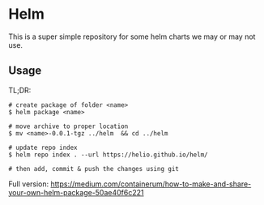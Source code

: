 # Helm

This is a super simple repository for some helm charts we may or may not use. 

## Usage

TL;DR:

```
# create package of folder <name>
$ helm package <name>

# move archive to proper location
$ mv <name>-0.0.1-tgz ../helm  && cd ../helm

# update repo index
$ helm repo index . --url https://helio.github.io/helm/

# then add, commit & push the changes using git
```

Full version: https://medium.com/containerum/how-to-make-and-share-your-own-helm-package-50ae40f6c221
